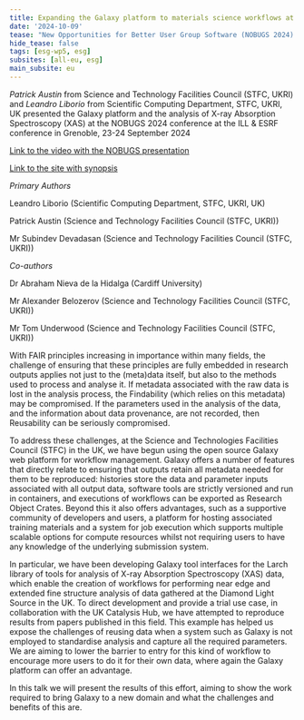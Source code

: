 ```yaml
---
title: Expanding the Galaxy platform to materials science workflows at STFC
date: '2024-10-09'
tease: "New Opportunities for Better User Group Software (NOBUGS 2024) "
hide_tease: false
tags: [esg-wp5, esg]
subsites: [all-eu, esg]
main_subsite: eu
---
```


*Patrick Austin* from Science and Technology Facilities Council (STFC, UKRI) and *Leandro Liborio* from Scientific Computing Department, STFC, UKRI, UK presented the Galaxy platform and the analysis of X-ray Absorption Spectroscopy (XAS) at the NOBUGS 2024 conference at the ILL & ESRF conference in Grenoble, 23-24 September 2024

[Link to the video with the NOBUGS presentation](https://vimeo.com/1016435799/e892312d63)

[Link to the site with synopsis](https://indico.esrf.fr/event/114/contributions/775/)

_Primary Authors_

Leandro Liborio (Scientific Computing Department, STFC, UKRI, UK)

Patrick Austin (Science and Technology Facilities Council (STFC, UKRI))

Mr Subindev Devadasan (Science and Technology Facilities Council (STFC, UKRI))

_Co-authors_

Dr Abraham Nieva de la Hidalga (Cardiff University)

Mr Alexander Belozerov (Science and Technology Facilities Council (STFC, UKRI))

Mr Tom Underwood (Science and Technology Facilities Council (STFC, UKRI))


With FAIR principles increasing in importance within many fields, the challenge of ensuring that these principles are fully embedded in research outputs applies not just to the (meta)data itself, but also to the methods used to process and analyse it. If metadata associated with the raw data is lost in the analysis process, the Findability (which relies on this metadata) may be compromised. If the parameters used in the analysis of the data, and the information about data provenance, are not recorded, then Reusability can be seriously compromised.

To address these challenges, at the Science and Technologies Facilities Council (STFC) in the UK, we have begun using the open source Galaxy web platform for workflow management. Galaxy offers a number of features that directly relate to ensuring that outputs retain all metadata needed for them to be reproduced: histories store the data and parameter inputs associated with all output data, software tools are strictly versioned and run in containers, and executions of workflows can be exported as Research Object Crates. Beyond this it also offers advantages, such as a supportive community of developers and users, a platform for hosting associated training materials and a system for job execution which supports multiple scalable options for compute resources whilst not requiring users to have any knowledge of the underlying submission system.

In particular, we have been developing Galaxy tool interfaces for the Larch library of tools for analysis of X-ray Absorption Spectroscopy (XAS) data, which enable the creation of workflows for performing near edge and extended fine structure analysis of data gathered at the Diamond Light Source in the UK. To direct development and provide a trial use case, in collaboration with the UK Catalysis Hub, we have attempted to reproduce results from papers published in this field. This example has helped us expose the challenges of reusing data when a system such as Galaxy is not employed to standardise analysis and capture all the required parameters. We are aiming to lower the barrier to entry for this kind of workflow to encourage more users to do it for their own data, where again the Galaxy platform can offer an advantage.

In this talk we will present the results of this effort, aiming to show the work required to bring Galaxy to a new domain and what the challenges and benefits of this are.
